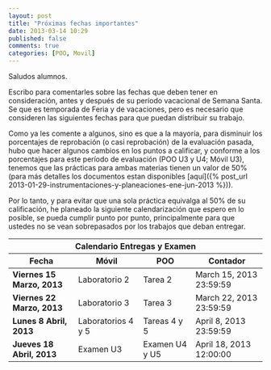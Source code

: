 ```yaml
---
layout: post
title: "Próximas fechas importantes"
date: 2013-03-14 10:29
published: false
comments: true
categories: [POO, Movil]
---
```

Saludos alumnos.

Escribo para comentarles sobre las fechas que deben tener en consideración, antes y después de su período vacacional de Semana Santa. Se que es temporada de Feria y de vacaciones, pero es necesario que consideren las siguientes fechas para que puedan distribuir su trabajo.

<!--more-->

Como ya les comente a algunos, sino es que a la mayoría, para disminuir los porcentajes de reprobación (o casi reprobación) de la evaluación pasada, hubo que hacer algunos cambios en los puntos a calificar, y conforme a los porcentajes para este período de evaluación (POO U3 y U4; Móvil U3), tenemos que las prácticas para ambas materias tienen un valor de 50% (para más detalles los documentos estan disponibles [aquí]({% post_url 2013-01-29-instrumentaciones-y-planeaciones-ene-jun-2013 %})).

Por lo tanto, y para evitar que una sola práctica equivalga al 50% de su calificación, he planeado la siguiente calendarización que espero en lo posible, se pueda cumplir punto por punto, principalmente para que ustedes no se vean sobrepasados por los trabajos que deban entregar.

<table>
    <thead>
        <tr>
            <th colspan="4">Calendario Entregas y Examen</th>
        </tr>
        <tr>
            <th>Fecha</th>
            <th>Móvil</th>
            <th>POO</th>
            <th>Contador</th>
        </tr>
    </thead>
    <tbody>
        <tr>
            <td><strong>Viernes 15 Marzo, 2013</strong></td>
            <td>Laboratorio 2</td>
            <td>Tarea 2</td>
            <td><div class="countdown">March 15, 2013 23:59:59</div></td>
        </tr>
        <tr>
            <td><strong>Viernes 22 Marzo, 2013</strong></td>
            <td>Laboratorio 3</td>
            <td>Tarea 3</td>
            <td><div class="countdown">March 22, 2013 23:59:59</div></td>
        </tr>
        <tr>
            <td><strong>Lunes 8 Abril, 2013</strong></td>
            <td>Laboratorios 4 y 5</td>
            <td>Tareas 4 y 5</td>
            <td><div class="countdown">April 8, 2013 23:59:59</div></td>
        </tr>
        <tr>
            <td><strong>Jueves 18 Abril, 2013</strong></td>
            <td>Examen U3</td>
            <td>Examen U4 y U5</td>
            <td><div class="countdown">April 18, 2013 12:00:00</div></td>
        </tr>
    </tbody>
</table>